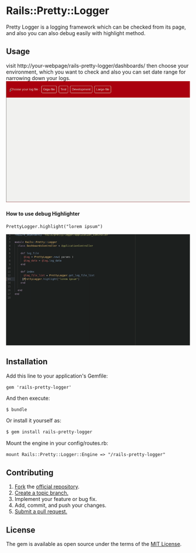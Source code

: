 # Rails::Pretty::Logger
Pretty Logger is a logging framework which can be checked from its page, and also you can also debug easily with highlight method.

## Usage
visit http://your-webpage/rails-pretty-logger/dashboards/ then choose your environment, which you want to check and also you can set date range for narrowing down  your logs.
![](log_file.gif)

#### How to use debug Highlighter

```
PrettyLogger.highlight("lorem ipsum")
```
![](highlight.gif)

## Installation
Add this line to your application's Gemfile:

```
gem 'rails-pretty-logger'
```

And then execute:
```bash
$ bundle
```

Or install it yourself as:
```bash
$ gem install rails-pretty-logger
```
Mount the engine in your config/routes.rb:

```
mount Rails::Pretty::Logger::Engine => "/rails-pretty-logger"
```

## Contributing

1. [Fork][fork] the [official repository][repo].
2. [Create a topic branch.][branch]
3. Implement your feature or bug fix.
4. Add, commit, and push your changes.
5. [Submit a pull request.][pr]

## License
The gem is available as open source under the terms of the [MIT License](https://opensource.org/licenses/MIT).


[repo]: https://github.com/kekik/rails-pretty-logger/tree/master
[fork]: https://help.github.com/articles/fork-a-repo/
[branch]: https://help.github.com/articles/creating-and-deleting-branches-within-your-repository/
[pr]: https://help.github.com/articles/using-pull-requests/
